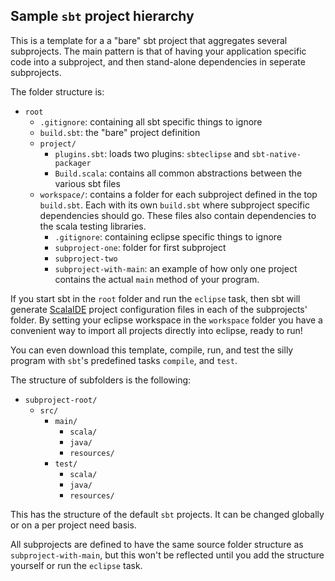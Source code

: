 ## Sample `sbt` project hierarchy
This is a template for a a "bare" sbt project that aggregates several subprojects.
The main pattern is that of having your application specific code into a subproject, and then stand-alone dependencies in seperate subprojects.  

The folder structure is:
* `root`
  * `.gitignore`: containing all sbt specific things to ignore
  * `build.sbt`: the "bare" project definition
  * `project/`    
    * `plugins.sbt`: loads two plugins: `sbteclipse` and `sbt-native-packager`
    * `Build.scala`: contains all common abstractions between the various sbt files
  * `workspace/`: contains a folder for each subproject defined in the top `build.sbt`. Each with its own `build.sbt` where subproject specific dependencies should go. These files also contain dependencies to the scala testing libraries.
    * `.gitignore`: containing eclipse specific things to ignore
    * `subproject-one`: folder for first subproject
    * `subproject-two`
    * `subproject-with-main`: an example of how only one project contains the actual `main` method of your program.

If you start sbt in the `root` folder and run the `eclipse` task, then sbt will generate [ScalaIDE](http://scala-ide.org/) project configuration files in each of the subprojects' folder. By setting your eclipse workspace in the `workspace` folder you have a convenient way to import all projects directly into eclipse, ready to run!  

You can even download this template, compile, run, and test the silly program with `sbt`'s predefined tasks `compile`, and `test`.  

The structure of subfolders is the following:
* `subproject-root/`
  * `src/`
    * `main/`
      * `scala/`
      * `java/`
      * `resources/`
    * `test/`
      * `scala/`
      * `java/`
      * `resources/`

This has the structure of the default `sbt` projects. It can be changed globally or on a per project need basis.  

All subprojects are defined to have the same source folder structure as `subproject-with-main`, but this won't be reflected until you add the structure yourself or run the `eclipse` task.
